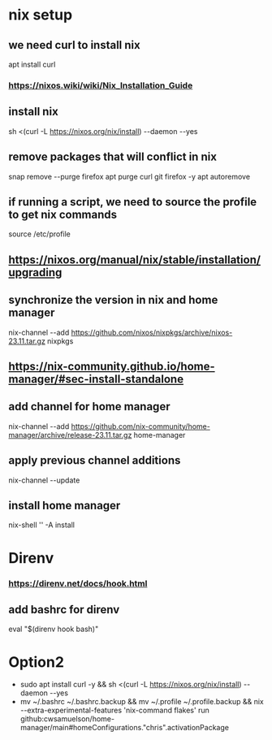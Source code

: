 # nix setup

## we need curl to install nix
apt install curl

### https://nixos.wiki/wiki/Nix_Installation_Guide
## install nix
sh <(curl -L https://nixos.org/nix/install) --daemon --yes

## remove packages that will conflict in nix
snap remove --purge firefox
apt purge curl git firefox -y
apt autoremove

## if running a script, we need to source the profile to get nix commands
source /etc/profile

## https://nixos.org/manual/nix/stable/installation/upgrading
## synchronize the version in nix and home manager
nix-channel --add https://github.com/nixos/nixpkgs/archive/nixos-23.11.tar.gz nixpkgs

## https://nix-community.github.io/home-manager/#sec-install-standalone
## add channel for home manager
nix-channel --add https://github.com/nix-community/home-manager/archive/release-23.11.tar.gz home-manager

## apply previous channel additions
nix-channel --update

## install home manager
nix-shell '<home-manager>' -A install

# Direnv
### https://direnv.net/docs/hook.html
## add bashrc for direnv
eval "$(direnv hook bash)"

# Option2
- sudo apt install curl -y && sh <(curl -L https://nixos.org/nix/install) --daemon --yes
- mv ~/.bashrc ~/.bashrc.backup && mv ~/.profile ~/.profile.backup && nix --extra-experimental-features 'nix-command flakes' run github:cwsamuelson/home-manager/main#homeConfigurations."chris".activationPackage


